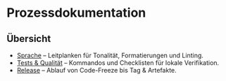 # Prozessdokumentation

## Übersicht

- [Sprache](sprache.md) – Leitplanken für Tonalität, Formatierungen und Linting.
- [Tests & Qualität](testing.md) – Kommandos und Checklisten für lokale Verifikation.
- [Release](release.md) – Ablauf von Code-Freeze bis Tag & Artefakte.
